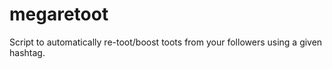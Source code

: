 # megaretoot
Script to automatically re-toot/boost toots from your followers using a given hashtag.
